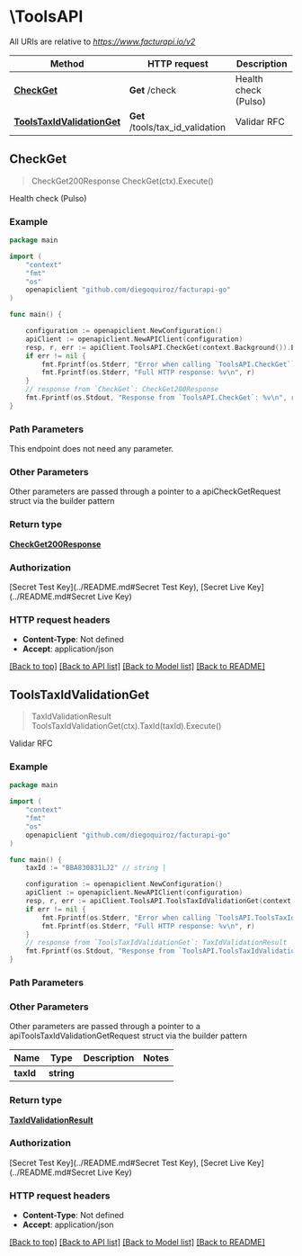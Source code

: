 # \ToolsAPI

All URIs are relative to *https://www.facturapi.io/v2*

Method | HTTP request | Description
------------- | ------------- | -------------
[**CheckGet**](ToolsAPI.md#CheckGet) | **Get** /check | Health check (Pulso)
[**ToolsTaxIdValidationGet**](ToolsAPI.md#ToolsTaxIdValidationGet) | **Get** /tools/tax_id_validation | Validar RFC



## CheckGet

> CheckGet200Response CheckGet(ctx).Execute()

Health check (Pulso)



### Example

```go
package main

import (
    "context"
    "fmt"
    "os"
    openapiclient "github.com/diegoquiroz/facturapi-go"
)

func main() {

    configuration := openapiclient.NewConfiguration()
    apiClient := openapiclient.NewAPIClient(configuration)
    resp, r, err := apiClient.ToolsAPI.CheckGet(context.Background()).Execute()
    if err != nil {
        fmt.Fprintf(os.Stderr, "Error when calling `ToolsAPI.CheckGet``: %v\n", err)
        fmt.Fprintf(os.Stderr, "Full HTTP response: %v\n", r)
    }
    // response from `CheckGet`: CheckGet200Response
    fmt.Fprintf(os.Stdout, "Response from `ToolsAPI.CheckGet`: %v\n", resp)
}
```

### Path Parameters

This endpoint does not need any parameter.

### Other Parameters

Other parameters are passed through a pointer to a apiCheckGetRequest struct via the builder pattern


### Return type

[**CheckGet200Response**](CheckGet200Response.md)

### Authorization

[Secret Test Key](../README.md#Secret Test Key), [Secret Live Key](../README.md#Secret Live Key)

### HTTP request headers

- **Content-Type**: Not defined
- **Accept**: application/json

[[Back to top]](#) [[Back to API list]](../README.md#documentation-for-api-endpoints)
[[Back to Model list]](../README.md#documentation-for-models)
[[Back to README]](../README.md)


## ToolsTaxIdValidationGet

> TaxIdValidationResult ToolsTaxIdValidationGet(ctx).TaxId(taxId).Execute()

Validar RFC



### Example

```go
package main

import (
    "context"
    "fmt"
    "os"
    openapiclient "github.com/diegoquiroz/facturapi-go"
)

func main() {
    taxId := "BBA830831LJ2" // string | 

    configuration := openapiclient.NewConfiguration()
    apiClient := openapiclient.NewAPIClient(configuration)
    resp, r, err := apiClient.ToolsAPI.ToolsTaxIdValidationGet(context.Background()).TaxId(taxId).Execute()
    if err != nil {
        fmt.Fprintf(os.Stderr, "Error when calling `ToolsAPI.ToolsTaxIdValidationGet``: %v\n", err)
        fmt.Fprintf(os.Stderr, "Full HTTP response: %v\n", r)
    }
    // response from `ToolsTaxIdValidationGet`: TaxIdValidationResult
    fmt.Fprintf(os.Stdout, "Response from `ToolsAPI.ToolsTaxIdValidationGet`: %v\n", resp)
}
```

### Path Parameters



### Other Parameters

Other parameters are passed through a pointer to a apiToolsTaxIdValidationGetRequest struct via the builder pattern


Name | Type | Description  | Notes
------------- | ------------- | ------------- | -------------
 **taxId** | **string** |  | 

### Return type

[**TaxIdValidationResult**](TaxIdValidationResult.md)

### Authorization

[Secret Test Key](../README.md#Secret Test Key), [Secret Live Key](../README.md#Secret Live Key)

### HTTP request headers

- **Content-Type**: Not defined
- **Accept**: application/json

[[Back to top]](#) [[Back to API list]](../README.md#documentation-for-api-endpoints)
[[Back to Model list]](../README.md#documentation-for-models)
[[Back to README]](../README.md)

